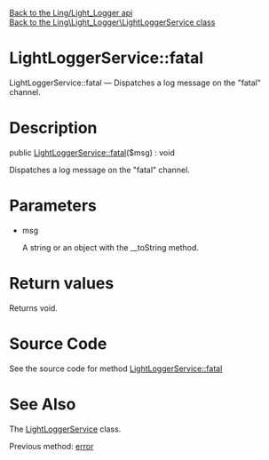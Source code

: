 [Back to the Ling/Light_Logger api](https://github.com/lingtalfi/Light_Logger/blob/master/doc/api/Ling/Light_Logger.md)<br>
[Back to the Ling\Light_Logger\LightLoggerService class](https://github.com/lingtalfi/Light_Logger/blob/master/doc/api/Ling/Light_Logger/LightLoggerService.md)


LightLoggerService::fatal
================



LightLoggerService::fatal — Dispatches a log message on the "fatal" channel.




Description
================


public [LightLoggerService::fatal](https://github.com/lingtalfi/Light_Logger/blob/master/doc/api/Ling/Light_Logger/LightLoggerService/fatal.md)($msg) : void




Dispatches a log message on the "fatal" channel.




Parameters
================


- msg

    A string or an object with the __toString method.


Return values
================

Returns void.








Source Code
===========
See the source code for method [LightLoggerService::fatal](https://github.com/lingtalfi/Light_Logger/blob/master/LightLoggerService.php#L235-L238)


See Also
================

The [LightLoggerService](https://github.com/lingtalfi/Light_Logger/blob/master/doc/api/Ling/Light_Logger/LightLoggerService.md) class.

Previous method: [error](https://github.com/lingtalfi/Light_Logger/blob/master/doc/api/Ling/Light_Logger/LightLoggerService/error.md)<br>

